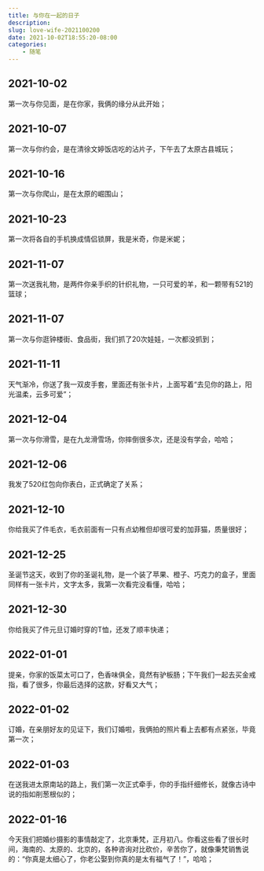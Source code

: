 ```yaml
---
title: 与你在一起的日子
description: 
slug: love-wife-2021100200
date: 2021-10-02T18:55:20-08:00
categories:
    - 随笔
---
```

## 2021-10-02

第一次与你见面，是在你家，我俩的缘分从此开始；

## 2021-10-07

第一次与你约会，是在清徐文婷饭店吃的沾片子，下午去了太原古县城玩；

## 2021-10-16

第一次与你爬山，是在太原的崛围山； 

## 2021-10-23

第一次将各自的手机换成情侣锁屏，我是米奇，你是米妮；

## 2021-11-07

第一次送我礼物，是两件你亲手织的针织礼物，一只可爱的羊，和一颗带有521的篮球；

## 2021-11-07

第一次与你逛钟楼街、食品街，我们抓了20次娃娃，一次都没抓到；

## 2021-11-11

天气渐冷，你送了我一双皮手套，里面还有张卡片，上面写着“去见你的路上，阳光温柔，云多可爱”；

## 2021-12-04

第一次与你滑雪，是在九龙滑雪场，你摔倒很多次，还是没有学会，哈哈；

## 2021-12-06

我发了520红包向你表白，正式确定了关系；

## 2021-12-10

你给我买了件毛衣，毛衣前面有一只有点幼稚但却很可爱的加菲猫，质量很好；

## 2021-12-25

圣诞节这天，收到了你的圣诞礼物，是一个装了苹果、橙子、巧克力的盒子，里面同样有一张卡片，文字太多，我第一次看完没看懂，哈哈；

## 2021-12-30

你给我买了件元旦订婚时穿的T恤，还发了顺丰快递；

## 2022-01-01

提亲，你家的饭菜太可口了，色香味俱全，竟然有驴板肠；下午我们一起去买金戒指，看了很多，你最后选择的这款，好看又大气；

## 2022-01-02

订婚，在亲朋好友的见证下，我们订婚啦，我俩拍的照片看上去都有点紧张，毕竟第一次；

## 2022-01-03

在送我进太原南站的路上，我们第一次正式牵手，你的手指纤细修长，就像古诗中说的指如削葱根似的；

## 2022-01-16

今天我们把婚纱摄影的事情敲定了，北京秉梵，正月初八。你看这些看了很长时间，海南的、太原的、北京的，各种咨询对比砍价，辛苦你了，就像秉梵销售说的：“你真是太细心了，你老公娶到你真的是太有福气了！”，哈哈；